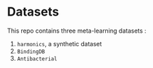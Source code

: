 # Datasets

This repo contains three meta-learning datasets :

1. `harmonics`, a synthetic dataset
2. `BindingDB`
3. `Antibacterial`
